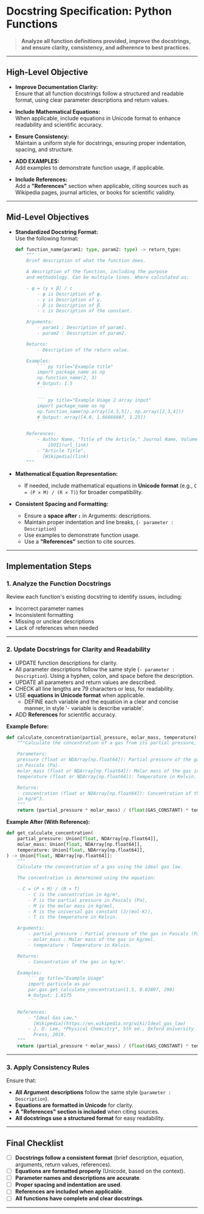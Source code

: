 # Docstring Specification: Python Functions

> **Analyze all function definitions provided, improve the docstrings, and ensure clarity, consistency, and adherence to best practices.**  

---  

## High-Level Objective  

- **Improve Documentation Clarity:**  
  Ensure that all function docstrings follow a structured and readable format, using clear parameter descriptions and return values.  

- **Include Mathematical Equations:**  
  When applicable, include equations in Unicode format to enhance readability and scientific accuracy.  

- **Ensure Consistency:**  
  Maintain a uniform style for docstrings, ensuring proper indentation, spacing, and structure.

- **ADD EXAMPLES:**  
  Add examples to demonstrate function usage, if applicable.

- **Include References:**  
  Add a **"References"** section when applicable, citing sources such as Wikipedia pages, journal articles, or books for scientific validity.  

---  

## Mid-Level Objectives  

- **Standardized Docstring Format:**  
  Use the following format:  

  ```python
  def function_name(param1: type, param2: type) -> return_type:
      """
      Brief description of what the function does.

      A description of the function, including the purpose
      and methodology. Can be multiple lines. Where calculated as:

      - φ = (γ × β) / c
          - φ is Description of φ.
          - γ is Description of γ.
          - β is Description of β.
          - c is Description of the constant.

      Arguments:
          - param1 : Description of param1.
          - param2 : Description of param2.

      Returns:
          - Description of the return value.

      Examples:
          ``` py title="Example title"
          import package_name as np
          np.function_name(2, 3)
          # Output: 1.5
          ```

          ``` py title="Example Usage 2 array input"
          import package_name as np
          np.function_name(np.array([4,5,5]), np.array([2,3,4]))
          # Output: array([4.0, 1.66666667, 1.25])
          ```

      References:
          - Author Name, "Title of the Article," Journal Name, Volume, Issue, Year.
              [DOI](url_link)
          - "Article Title",
            [Wikipedia](link)
      """
  ```
  
- **Mathematical Equation Representation:**  
  - If needed, include mathematical equations in **Unicode format** (e.g., `C = (P × M) / (R × T)`) for broader compatibility.  

- **Consistent Spacing and Formatting:**  
  - Ensure a **space after `:`** in Arguments: descriptions.  
  - Maintain proper indentation and line breaks, (`- parameter : Description`)
  - Use examples to demonstrate function usage.
  - Use a **"References"** section to cite sources.  

---  

## Implementation Steps  

### 1. Analyze the Function Docstrings  

Review each function's existing docstring to identify issues, including:  
- Incorrect parameter names  
- Inconsistent formatting  
- Missing or unclear descriptions  
- Lack of references when needed  

---  

### 2. Update Docstrings for Clarity and Readability  

- UPDATE function descriptions for clarity.  
- All parameter descriptions follow the same style (`- parameter : Description`). Using a hyphen, colon, and space before the description.
- UPDATE all parameters and return values are described.
- CHECK all line lengths are 79 characters or less, for readability.
- USE **equations in Unicode format** when applicable.  
  - DEFINE each variable and the equation in a clear and concise manner, in style '- variable is describe variable'.
- ADD **References** for scientific accuracy.  

**Example Before:**  
```python
def calculate_concentration(partial_pressure, molar_mass, temperature):
    """Calculate the concentration of a gas from its partial pressure, molar mass, and temperature using the ideal gas law.

    Parameters:
    pressure (float or NDArray[np.float64]): Partial pressure of the gas
    in Pascals (Pa).
    molar_mass (float or NDArray[np.float64]): Molar mass of the gas in kg/mol
    temperature (float or NDArray[np.float64]): Temperature in Kelvin.

    Returns:
    - concentration (float or NDArray[np.float64]): Concentration of the gas
    in kg/m^3.
    """
    return (partial_pressure * molar_mass) / (float(GAS_CONSTANT) * temperature)
```

**Example After (With Reference):**  
```python
def get_calculate_concentration(
    partial_pressure: Union[float, NDArray[np.float64]],
    molar_mass: Union[float, NDArray[np.float64]],
    temperature: Union[float, NDArray[np.float64]],
) -> Union[float, NDArray[np.float64]]:
    """
    Calculate the concentration of a gas using the ideal gas law.

    The concentration is determined using the equation:

    - C = (P × M) / (R × T)
        - C is the concentration in kg/m³,
        - P is the partial pressure in Pascals (Pa),
        - M is the molar mass in kg/mol,
        - R is the universal gas constant (J/(mol·K)),
        - T is the temperature in Kelvin.

    Arguments:
        - partial_pressure : Partial pressure of the gas in Pascals (Pa).
        - molar_mass : Molar mass of the gas in kg/mol.
        - temperature : Temperature in Kelvin.

    Returns:
        - Concentration of the gas in kg/m³.

    Examples:
        ``` py title="Example Usage"
        import particula as par
        par.gas.get_calculate_concentration(1.5, 0.02897, 298)
        # Output: 1.6175
        ```

    References:
        - "Ideal Gas Law,"
          [Wikipedia](https://en.wikipedia.org/wiki/Ideal_gas_law)
        - J. D. Lee, *Physical Chemistry*, 5th ed., Oxford University
          Press, 2019.
    """
    return (partial_pressure * molar_mass) / (float(GAS_CONSTANT) * temperature)
```
---

### 3. Apply Consistency Rules

Ensure that:  
- **All Argument descriptions** follow the same style (`parameter : Description`).  
- **Equations are formatted in Unicode** for clarity.  
- **A "References" section is included** when citing sources.  
- **All docstrings use a structured format** for easy readability.  

---

## Final Checklist

- [ ] **Docstrings follow a consistent format** (brief description, equation, arguments, return values, references).  
- [ ] **Equations are formatted properly** (Unicode, based on the context).  
- [ ] **Parameter names and descriptions are accurate**.  
- [ ] **Proper spacing and indentation are used**.  
- [ ] **References are included when applicable**.  
- [ ] **All functions have complete and clear docstrings**.  

---